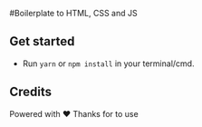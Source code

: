 #Boilerplate to HTML, CSS and JS

## Get started

- Run `yarn` or `npm install` in your terminal/cmd.

## Credits

Powered with &#10084; Thanks for to use
